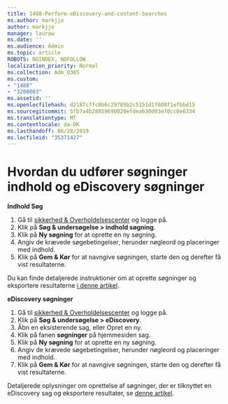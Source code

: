 ```yaml
---
title: 1488-Perform-eDiscovery-and-content-Searches
ms.author: markjjo
author: markjjo
manager: lauraw
ms.date: ''
ms.audience: Admin
ms.topic: article
ROBOTS: NOINDEX, NOFOLLOW
localization_priority: Normal
ms.collection: Adm_O365
ms.custom:
- "1488"
- "3200003"
ms.assetid: ''
ms.openlocfilehash: d2187cffc8b6c29785b2c5151d1f608f1efbbd15
ms.sourcegitcommit: 5fb7a4b28859690020efdea630d03e70cc0e6334
ms.translationtype: MT
ms.contentlocale: da-DK
ms.lasthandoff: 06/28/2019
ms.locfileid: "35371427"
---
```

# <a name="how-to-perform-content-searches-and-ediscovery-searches"></a>Hvordan du udfører søgninger indhold og eDiscovery søgninger

**Indhold Søg**

1. Gå til [sikkerhed & Overholdelsescenter](https://protection.office.com) og logge på.
2. Klik på **Søg & undersøgelse > indhold søgning**.
3. Klik på **Ny søgning** for at oprette en ny søgning.
4. Angiv de krævede søgebetingelser, herunder nøgleord og placeringer med indhold.  
5. Klik på **Gem & Kør** for at navngive søgningen, starte den og derefter få vist resultaterne.

Du kan finde detaljerede instruktioner om at oprette søgninger og eksportere resultaterne [i denne artikel](https://docs.microsoft.com/office365/securitycompliance/content-search).

**eDiscovery søgninger**

1. Gå til [sikkerhed & Overholdelsescenter](https://protection.office.com) og logge på.
2. Klik på **Søg & undersøgelse > eDiscovery**.
3. Åbn en eksisterende sag, eller Opret en ny.
4. Klik på fanen **søgninger** på hjemmesiden sag.  
5. Klik på **Ny søgning** for at oprette en ny søgning.
6. Angiv de krævede søgebetingelser, herunder nøgleord og placeringer med indhold.  
7. Klik på **Gem & Kør** for at navngive søgningen, starte den og derefter få vist resultaterne.

Detaljerede oplysninger om oprettelse af søgninger, der er tilknyttet en eDiscovery sag og eksportere resultater, se [denne artikel](https://docs.microsoft.com/office365/securitycompliance/ediscovery-cases).